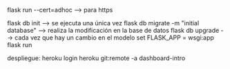 
flask run --cert=adhoc --> para https

flask db init --> se ejecuta una única vez
flask db migrate -m "initial database" --> realiza la modificación en la base de datos
flask db upgrade --> cada vez que hay un cambio en el modelo
set FLASK_APP = wsgi:app
flask run

despliegue:
heroku login
heroku git:remote -a dashboard-intro